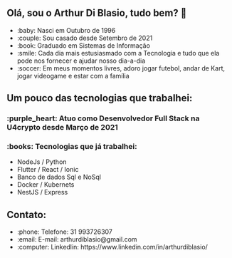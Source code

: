 <h2>Olá, sou o Arthur Di Blasio, tudo bem? 👋</h2>
<ul>
<li> :baby: Nasci em Outubro de 1996 </li>
<li> :couple: Sou casado desde Setembro de 2021 </li>
<li> :book: Graduado em Sistemas de Informação </li>
<li> :smile: Cada dia mais estusiasmado com a Tecnologia e tudo que ela pode nos fornecer e ajudar nosso dia-a-dia </li>
<li> :soccer: Em meus momentos livres, adoro jogar futebol, andar de Kart, jogar videogame e estar com a família </li>
</ul>
<h2> Um pouco das tecnologias que trabalhei: </h2>
<h3>:purple_heart: Atuo como Desenvolvedor Full Stack na U4crypto desde Março de 2021 </h3>
<h3>:books: Tecnologias que já trabalhei:  </h3>

<ul>
    <li>NodeJs / Python</li>
    <li>Flutter / React / Ionic</li>
    <li>Banco de dados Sql e NoSql</li>
    <li>Docker / Kubernets</li>
    <li>NestJS / Express</li>
</ul>

<h2> Contato: </h2>
<ul>
  <li> :phone: Telefone: 31 993726307 </li>
  <li> :email: E-mail: arthurdiblasio@gmail.com</li>
  <li> :computer: Linkedlin: https://www.linkedin.com/in/arthurdiblasio/ </li>
</ul>
